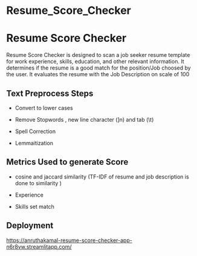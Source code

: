 # Resume_Score_Checker

# Resume Score Checker

Resume Score Checker is designed to scan a job seeker resume template for work experience, skills, education, and other relevant information. It determines if the resume is a good match for the position/Job choosed by the user. It evaluates the resume with the Job Description on scale of 100




## Text Preprocess Steps

- Convert to lower cases

- Remove Stopwords , new line character (]n) and tab (\t)

- Spell Correction 

- Lemmaitization 






## Metrics Used to generate Score 

-  cosine and jaccard similarity
   (TF-IDF of resume and job description is done to similarity )

-   Experience 

-   Skills set match

## Deployment


https://anruthakamal-resume-score-checker-app-n6r8vw.streamlitapp.com/


